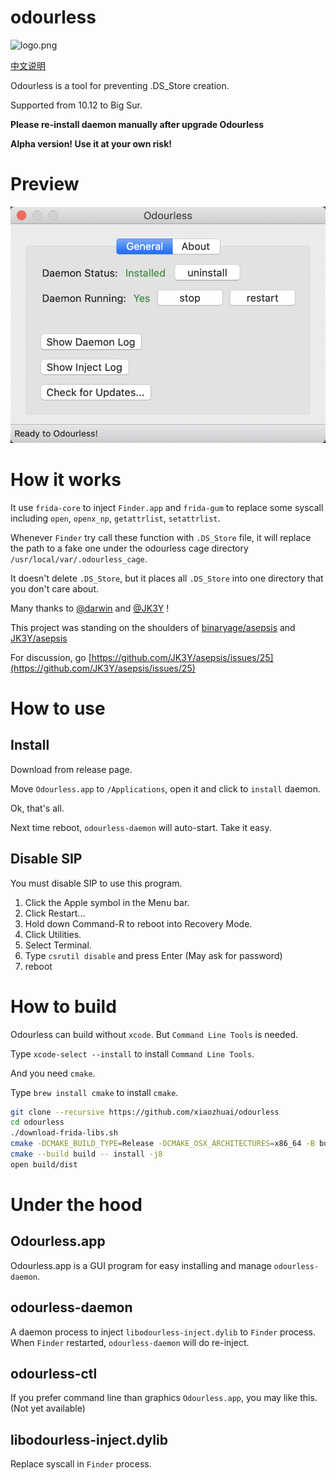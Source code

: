 # odourless

![logo.png](logo.png)

[中文说明](README_CN.md)

Odourless is a tool for preventing .DS_Store creation.

Supported from 10.12 to Big Sur.

**Please re-install daemon manually after upgrade Odourless**

**Alpha version! Use it at your own risk!**

# Preview
![preview.png](preview.png)

# How it works

It use `frida-core` to inject `Finder.app` and `frida-gum` to replace some syscall including `open`, `openx_np`, `getattrlist`, `setattrlist`.

Whenever `Finder` try call these function with `.DS_Store` file, it will replace the path to a fake one under the odourless cage directory `/usr/local/var/.odourless_cage`.

It doesn't delete `.DS_Store`, but it places all `.DS_Store` into one directory that you don't care about.

Many thanks to [@darwin](https://github.com/darwin) and [@JK3Y](https://github.com/JK3Y) !

This project was standing on the shoulders of [binaryage/asepsis](https://github.com/binaryage/asepsis) and [JK3Y/asepsis](https://github.com/JK3Y/asepsis)

For discussion, go [https://github.com/JK3Y/asepsis/issues/25](https://github.com/JK3Y/asepsis/issues/25)

# How to use

## Install

Download from release page.

Move `Odourless.app` to `/Applications`, open it and click to `install` daemon.

Ok, that's all.

Next time reboot, `odourless-daemon` will auto-start. Take it easy.

## Disable SIP

You must disable SIP to use this program.

1. Click the Apple symbol in the Menu bar.
2. Click Restart...
3. Hold down Command-R to reboot into Recovery Mode.
4. Click Utilities.
5. Select Terminal.
6. Type `csrutil disable` and press Enter (May ask for password)
7. reboot

# How to build

Odourless can build without `xcode`. But `Command Line Tools` is needed. 

Type `xcode-select --install` to install `Command Line Tools`.

And you need `cmake`.

Type `brew install cmake` to install `cmake`.

```bash
git clone --recursive https://github.com/xiaozhuai/odourless
cd odourless
./download-frida-libs.sh
cmake -DCMAKE_BUILD_TYPE=Release -DCMAKE_OSX_ARCHITECTURES=x86_64 -B build .
cmake --build build -- install -j8
open build/dist
```

# Under the hood

## Odourless.app

Odourless.app is a GUI program for easy installing and manage `odourless-daemon`.

## odourless-daemon

A daemon process to inject `libodourless-inject.dylib` to `Finder` process. 
When `Finder` restarted, `odourless-daemon` will do re-inject.

## odourless-ctl

If you prefer command line than graphics `Odourless.app`, you may like this. (Not yet available)

## libodourless-inject.dylib

Replace syscall in `Finder` process.
